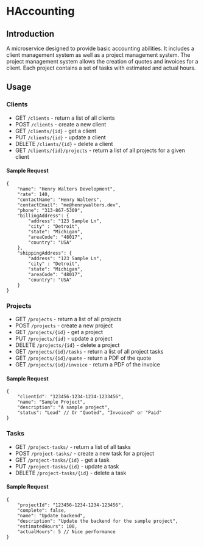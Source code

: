 # HAccounting
## Introduction

A microservice designed to provide basic accounting abilities. It includes a client management system as well as 
a project management system. The project management system allows the creation of quotes and invoices for a client.
Each project contains a set of tasks with estimated and actual hours.

## Usage

### Clients

- GET `/clients` - return a list of all clients
- POST `/clients` - create a new client
- GET `/clients/{id}` - get a client
- PUT `/clients/{id}` - update a client
- DELETE `/clients/{id}` - delete a client
- GET `/clients/{id}/projects` - return a list of all projects for a given client

#### Sample Request

```
{
	"name": "Henry Walters Development",
	"rate": 140,
	"contactName": "Henry Walters",
	"contactEmail": "me@henrywalters.dev",
	"phone": "313-867-5309",
	"billingAddress": {
		"address": "123 Sample Ln",
		"city" : "Detroit",
		"state": "Michigan",
		"areaCode": "48017",
		"country": "USA"
	},
	"shippingAddress": {
		"address": "123 Sample Ln",
		"city" : "Detroit",
		"state": "Michigan",
		"areaCode": "48017",
		"country": "USA"
	}
}
```

### Projects

- GET `/projects` - return a list of all projects
- POST `/projects` - create a new project
- GET `/projects/{id}` - get a project
- PUT `/projects/{id}` - update a project
- DELETE `/projects/{id}` - delete a project
- GET `/projects/{id}/tasks` - return a list of all project tasks
- GET `/projects/{id}/quote` - return a PDF of the quote
- GET `/projects/{id}/invoice` - return a PDF of the invoice

#### Sample Request

```
{
	"clientId": "123456-1234-1234-1233456",
	"name": "Sample Project",
	"description": "A sample project",
	"status": "Lead" // Or "Quoted", "Invoiced" or "Paid"
}
```

### Tasks

- GET `/project-tasks/` - return a list of all tasks
- POST `/project-tasks/` - create a new task for a project
- GET `/project-tasks/{id}` - get a task
- PUT `/project-tasks/{id}` - update a task
- DELETE `/project-tasks/{id}` - delete a task

#### Sample Request

```
{
	"projectId": "123456-1234-1234-123456",
	"complete": false,
	"name": "Update backend",
	"description": "Update the backend for the sample project",
	"estimatedHours": 100,
	"actualHours": 5 // Nice performance
}
```